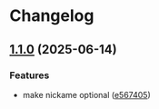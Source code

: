 # Changelog

## [1.1.0](https://github.com/MaxHerbs/tokens/compare/v1.0.2...v1.1.0) (2025-06-14)


### Features

* make nickame optional ([e567405](https://github.com/MaxHerbs/tokens/commit/e567405aeb0a62489fe702bfcc2136020b1c5973))
